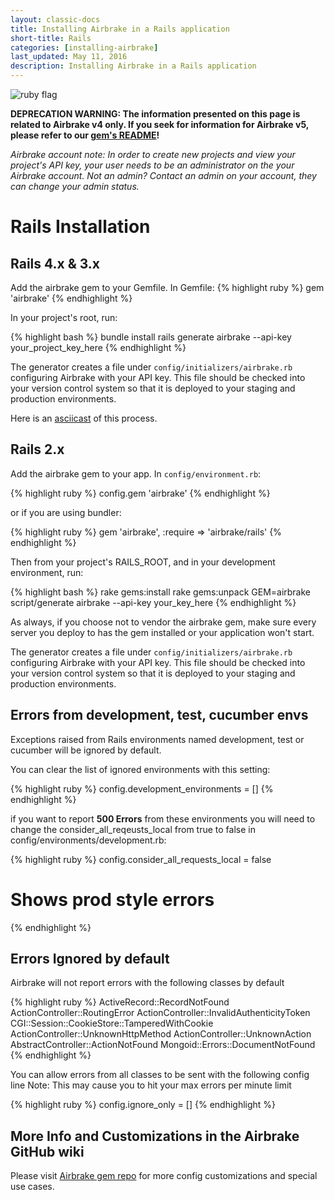 ```yaml
---
layout: classic-docs
title: Installing Airbrake in a Rails application
short-title: Rails
categories: [installing-airbrake]
last_updated: May 11, 2016
description: Installing Airbrake in a Rails application
---
```

![ruby flag](/docs/assets/img/docs/ruby_flag.jpeg)

**DEPRECATION WARNING: The information presented on this page is related to
Airbrake v4 only. If you seek for information for Airbrake v5, please refer to
our [gem's README](https://github.com/airbrake/airbrake)!**

*Airbrake account note: In order to create new projects and view your project's
API key, your user needs to be an administrator on the your Airbrake account.
Not an admin?  Contact an admin on your account, they can change your admin
status.*

# Rails Installation

## Rails 4.x & 3.x
Add the airbrake gem to your Gemfile. In Gemfile:
{% highlight ruby %}
gem 'airbrake'
{% endhighlight %}

In your project's root, run:

{% highlight bash %}
bundle install
rails generate airbrake --api-key your_project_key_here
{% endhighlight %}

The generator creates a file under `config/initializers/airbrake.rb` configuring Airbrake with your API key. This file should be checked into your version control system so that it is deployed to your staging and production environments.

Here is an [asciicast](https://asciinema.org/a/20035) of this process.

## Rails 2.x
Add the airbrake gem to your app. In `config/environment.rb`:

{% highlight ruby %}
config.gem 'airbrake'
{% endhighlight %}

or if you are using bundler:

{% highlight ruby %}
gem 'airbrake', :require => 'airbrake/rails'
{% endhighlight %}

Then from your project's RAILS_ROOT, and in your development environment, run:

{% highlight bash %}
rake gems:install
rake gems:unpack GEM=airbrake
script/generate airbrake --api-key your_key_here
{% endhighlight %}

As always, if you choose not to vendor the airbrake gem, make sure every server you deploy to has the gem installed or your application won't start.

The generator creates a file under `config/initializers/airbrake.rb` configuring Airbrake with your API key. This file should be checked into your version control system so that it is deployed to your staging and production environments.

## Errors from development, test, cucumber envs
Exceptions raised from Rails environments named development, test or cucumber will be ignored by default.

You can clear the list of ignored environments with this setting:

{% highlight ruby %}
config.development_environments = []
{% endhighlight %}

if you want to report **500 Errors** from these environments you will need to change the consider_all_reqeusts_local from true to false in config/environments/development.rb:

{% highlight ruby %}
config.consider_all_requests_local = false
# Shows prod style errors
{% endhighlight %}

## Errors Ignored by default

Airbrake will not report errors with the following classes by default

{% highlight ruby %}
ActiveRecord::RecordNotFound
ActionController::RoutingError
ActionController::InvalidAuthenticityToken
CGI::Session::CookieStore::TamperedWithCookie
ActionController::UnknownHttpMethod
ActionController::UnknownAction
AbstractController::ActionNotFound
Mongoid::Errors::DocumentNotFound
{% endhighlight %}

You can allow errors from all classes to be sent with the following config line
Note: This may cause you to hit your max errors per minute limit

{% highlight ruby %}
config.ignore_only = []
{% endhighlight %}

## More Info and Customizations in the Airbrake GitHub wiki
Please visit [Airbrake gem repo](https://github.com/airbrake/airbrake) for
more config customizations and special use cases.
